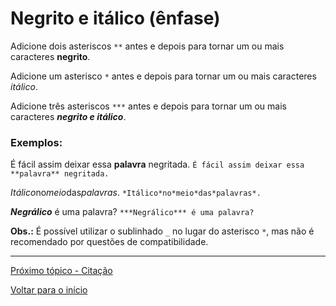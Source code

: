 # Negrito e itálico (ênfase)
  
Adicione dois asteriscos `**` antes e depois para tornar um ou mais caracteres **negrito**.  
  
Adicione um asterisco `*` antes e depois para tornar um ou mais caracteres *itálico*.

Adicione três asteriscos `***` antes e depois para tornar um ou mais caracteres ***negrito e itálico***.

### Exemplos:  
  
É fácil assim deixar essa **palavra** negritada. `É fácil assim deixar essa **palavra** negritada.`  
  
*Itálico*no*meio*das*palavras*. `*Itálico*no*meio*das*palavras*.`  
  
***Negrálico*** é uma palavra? `***Negrálico*** é uma palavra?`  

  
**Obs.:** É possível utilizar o sublinhado `_` no lugar do asterisco `*`, mas não é recomendado por questões de compatibilidade.
  
---
  
[Próximo tópico - Citação](citação.md)  
  
[Voltar para o início](README.md)  